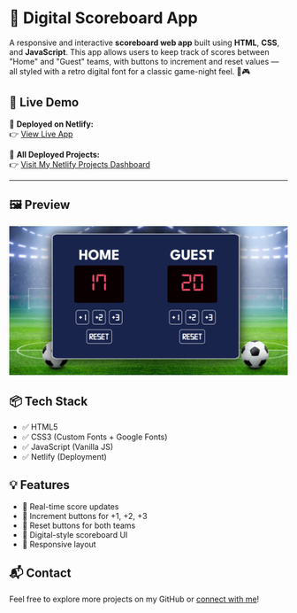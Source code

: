 # 🧮 Digital Scoreboard App

A responsive and interactive **scoreboard web app** built using **HTML**, **CSS**, and **JavaScript**. This app allows users to keep track of scores between "Home" and "Guest" teams, with buttons to increment and reset values — all styled with a retro digital font for a classic game-night feel. 🏀🎮



## 🚀 Live Demo

🔗 **Deployed on Netlify:**  
👉 [View Live App](https://dreamy-dodol-8cb87d.netlify.app)

📁 **All Deployed Projects:**  
👉 [Visit My Netlify Projects Dashboard](https://app.netlify.com/teams/amsasaravanan101214/projects)

---

## 🖼️ Preview

![Scoreboard Preview](https://github.com/S-KeerthanaDharshini/Digital-Scoreboard-App/blob/main/Basketball%20Scoreboard/output.png)


## 📦 Tech Stack

- ✅ HTML5
- ✅ CSS3 (Custom Fonts + Google Fonts)
- ✅ JavaScript (Vanilla JS)
- ✅ Netlify (Deployment)


## 💡 Features

- 🎯 Real-time score updates
- 🔘 Increment buttons for +1, +2, +3
- 🔄 Reset buttons for both teams
- 💅 Digital-style scoreboard UI
- 📱 Responsive layout



## 📬 Contact

Feel free to explore more projects on my GitHub or [connect with me](linkedin.com/in/keerthana211701)!

